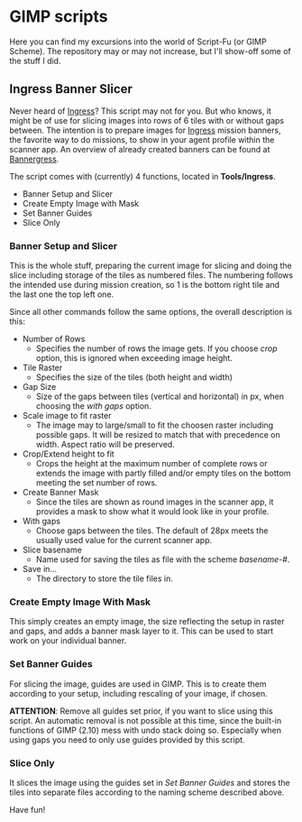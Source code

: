 # GIMP scripts

Here you can find my excursions into the world of Script-Fu (or GIMP Scheme). The repository may
or may not increase, but I'll show-off some of the stuff I did.

## Ingress Banner Slicer

Never heard of [Ingress](https://ingress.com)? This script may not for you. But who knows, it might
be of use for slicing images into rows of 6 tiles with or without gaps between. The intention is to
prepare images for [Ingress](https://ingress.com) mission banners, the favorite way to do missions,
to show in your agent profile within the scanner app. An overview of already created banners can be
found at [Bannergress](https://bannergress.com).

The script comes with (currently) 4 functions, located in __Tools/Ingress__.
* Banner Setup and Slicer
* Create Empty Image with Mask
* Set Banner Guides
* Slice Only

### Banner Setup and Slicer
This is the whole stuff, preparing the current image for slicing and doing the slice including storage
of the tiles as numbered files. The numbering follows the intended use during mission creation, so 1 is
the bottom right tile and the last one the top left one.

Since all other commands follow the same options, the overall description is this:

* Number of Rows
  * Specifies the number of rows the image gets. If you choose _crop_ option, this is ignored when exceeding image height.
* Tile Raster
  * Specifies the size of the tiles (both height and width)
* Gap Size
  * Size of the gaps between tiles (vertical and horizontal) in px, when choosing the _with gaps_ option.
* Scale image to fit raster
  * The image may to large/small to fit the choosen raster including possible gaps. It will be resized to match that with precedence on width. Aspect ratio will be preserved.
* Crop/Extend height to fit
  * Crops the height at the maximum number of complete rows or extends the image with partly filled and/or empty tiles on the bottom meeting the set number of rows.
* Create Banner Mask
  * Since the tiles are shown as round images in the scanner app, it provides a mask to show what it would look like in your profile.
* With gaps
  * Choose gaps between the tiles. The default of 28px meets the usually used value for the current scanner app.
* Slice basename
  * Name used for saving the tiles as file with the scheme _basename-#_.
* Save in...
  * The directory to store the tile files in.

### Create Empty Image With Mask
This simply creates an empty image, the size reflecting the setup in raster and gaps, and adds a banner mask
layer to it. This can be used to start work on your individual banner.

### Set Banner Guides
For slicing the image, guides are used in GIMP. This is to create them according to your setup, including
rescaling of your image, if chosen.

__ATTENTION__: Remove all guides set prior, if you want to slice using this script. An automatic removal is
not possible at this time, since the built-in functions of GIMP (2.10) mess with undo stack doing so. Especially
when using gaps you need to only use guides provided by this script.

### Slice Only
It slices the image using the guides set in _Set Banner Guides_ and stores the tiles into separate files
according to the naming scheme described above.

Have fun!
